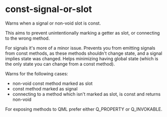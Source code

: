 # const-signal-or-slot

Warns when a signal or non-void slot is const.

This aims to prevent unintentionally marking a getter as slot, or connecting to
the wrong method.

For signals it's more of a minor issue. Prevents you from emitting signals from
const methods, as these methods shouldn't change state, and a signal implies state
was changed. Helps minimizing having global state (which is the only state you can
change from a const method).

Warns for the following cases:

- non-void const method marked as slot
- const method marked as signal
- connecting to a method which isn't marked as slot, is const and returns non-void

For exposing methods to QML prefer either Q_PROPERTY or Q_INVOKABLE.
